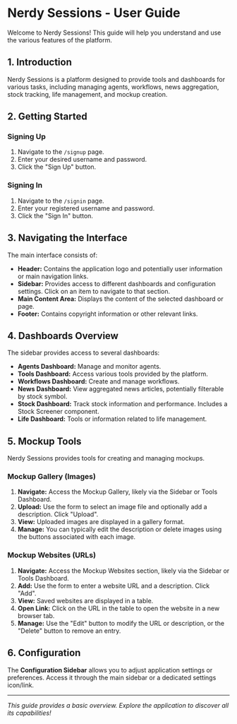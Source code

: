 # Nerdy Sessions - User Guide

Welcome to Nerdy Sessions! This guide will help you understand and use the various features of the platform.

## 1. Introduction

Nerdy Sessions is a platform designed to provide tools and dashboards for various tasks, including managing agents, workflows, news aggregation, stock tracking, life management, and mockup creation.

## 2. Getting Started

### Signing Up
1.  Navigate to the `/signup` page.
2.  Enter your desired username and password.
3.  Click the "Sign Up" button.

### Signing In
1.  Navigate to the `/signin` page.
2.  Enter your registered username and password.
3.  Click the "Sign In" button.

## 3. Navigating the Interface

The main interface consists of:
-   **Header:** Contains the application logo and potentially user information or main navigation links.
-   **Sidebar:** Provides access to different dashboards and configuration settings. Click on an item to navigate to that section.
-   **Main Content Area:** Displays the content of the selected dashboard or page.
-   **Footer:** Contains copyright information or other relevant links.

## 4. Dashboards Overview

The sidebar provides access to several dashboards:

-   **Agents Dashboard:** Manage and monitor agents.
-   **Tools Dashboard:** Access various tools provided by the platform.
-   **Workflows Dashboard:** Create and manage workflows.
-   **News Dashboard:** View aggregated news articles, potentially filterable by stock symbol.
-   **Stock Dashboard:** Track stock information and performance. Includes a Stock Screener component.
-   **Life Dashboard:** Tools or information related to life management.

## 5. Mockup Tools

Nerdy Sessions provides tools for creating and managing mockups.

### Mockup Gallery (Images)
1.  **Navigate:** Access the Mockup Gallery, likely via the Sidebar or Tools Dashboard.
2.  **Upload:** Use the form to select an image file and optionally add a description. Click "Upload".
3.  **View:** Uploaded images are displayed in a gallery format.
4.  **Manage:** You can typically edit the description or delete images using the buttons associated with each image.

### Mockup Websites (URLs)
1.  **Navigate:** Access the Mockup Websites section, likely via the Sidebar or Tools Dashboard.
2.  **Add:** Use the form to enter a website URL and a description. Click "Add".
3.  **View:** Saved websites are displayed in a table.
4.  **Open Link:** Click on the URL in the table to open the website in a new browser tab.
5.  **Manage:** Use the "Edit" button to modify the URL or description, or the "Delete" button to remove an entry.

## 6. Configuration

The **Configuration Sidebar** allows you to adjust application settings or preferences. Access it through the main sidebar or a dedicated settings icon/link.

---

*This guide provides a basic overview. Explore the application to discover all its capabilities!*